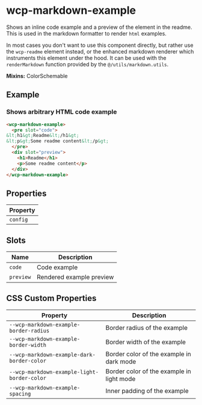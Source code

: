 # wcp-markdown-example

Shows an inline code example and a preview of the element in the readme.
This is used in the markdown formatter to render `html` examples.

In most cases you don't want to use this component directly, but rather use the `wcp-readme` element instead,
or the enhanced markdown renderer which instruments this element under the hood. It can be used with the
`renderMarkdown` function provided by the `@/utils/markdown.utils`.

**Mixins:** ColorSchemable

## Example

### Shows arbitrary HTML code example

```html
<wcp-markdown-example>
  <pre slot="code">
&lt;h1&gt;Readme&lt;/h1&gt;
&lt;p&gt;Some readme content&lt;/p&gt;
  </pre>
  <div slot="preview">
    <h1>Readme</h1>
    <p>Some readme content</p>
  </div>
</wcp-markdown-example>
```

## Properties

| Property |
|----------|
| `config` |

## Slots

| Name      | Description              |
|-----------|--------------------------|
| `code`    | Code example             |
| `preview` | Rendered example preview |

## CSS Custom Properties

| Property                                    | Description                               |
|---------------------------------------------|-------------------------------------------|
| `--wcp-markdown-example-border-radius`      | Border radius of the example              |
| `--wcp-markdown-example-border-width`       | Border width of the example               |
| `--wcp-markdown-example-dark-border-color`  | Border color of the example in dark mode  |
| `--wcp-markdown-example-light-border-color` | Border color of the example in light mode |
| `--wcp-markdown-example-spacing`            | Inner padding of the example              |
